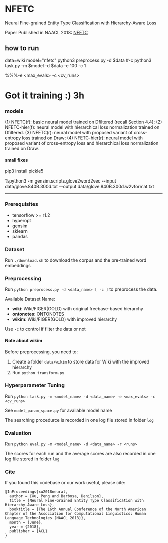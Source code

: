 # NFETC

Neural Fine-grained Entity Type Classification with Hierarchy-Aware Loss

Paper Published in NAACL 2018: [NFETC](https://arxiv.org/abs/1803.03378)


## how to run
data=wiki
model="nfetc"
python3 preprocess.py -d $data #-c
python3 task.py -m $model -d $data -e 100 -c 1

%%%-e <max_evals> -c <cv_runs>

# Got it training :) 3h

### models

(1) NFETC(f): basic neural model trained on Dfiltered (recall Section 4.4);
(2) NFETC-hier(f): neural model with hierarchical loss normalization trained on Dfiltered. (3)
NFETC(r): neural model with proposed variant of cross-entropy loss trained on Draw; (4)
NFETC-hier(r): neural model with proposed variant of cross-entropy loss and hierarchical loss
normalization trained on Draw.


#### small fixes
pip3 install pickle5

%python3 -m gensim.scripts.glove2word2vec --input data/glove.840B.300d.txt --output data/glove.840B.300d.w2vformat.txt



---------------------------------------------------------------------

### Prerequisites

- tensorflow >= r1.2
- hyperopt
- gensim
- sklearn
- pandas

### Dataset

Run `./download.sh` to download the corpus and the pre-trained word embeddings

### Preprocessing

Run `python preprocess.py -d <data_name> [ -c ]` to preprocess the data.

Available Dataset Name:

- **wiki**: Wiki/FIGER(GOLD) with original freebase-based hierarchy
- **ontonotes**: ONTONOTES
- **wikim**: Wiki/FIGER(GOLD) with improved hierarchy

Use `-c` to control if filter the data or not

#### Note about wikim

Before preprocessing, you need to:

1. Create a folder `data/wikim` to store data for Wiki with the improved hierarchy
2. Run `python transform.py`

### Hyperparameter Tuning

Run `python task.py -m <model_name> -d <data_name> -e <max_evals> -c <cv_runs>`

See `model_param_space.py` for available model name

The searching procedurce is recorded in one log file stored in folder `log`

### Evaluation

Run `python eval.py -m <model_name> -d <data_name> -r <runs>`

The scores for each run and the average scores are also recorded in one log file stored in folder `log`

### Cite

If you found this codebase or our work useful, please cite:

```
@InProceedings{xu2018neural,
  author = {Xu, Peng and Barbosa, Denilson},
  title = {Neural Fine-Grained Entity Type Classification with Hierarchy-Aware Loss},
  booktitle = {The 16th Annual Conference of the North American Chapter of the Association for Computational Linguistics: Human Language Technologies (NAACL 2018)},
  month = {June},
  year = {2018},
  publisher = {ACL}
}
```
